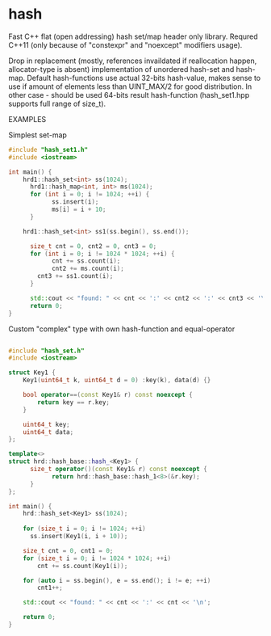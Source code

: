 # hash
Fast C++ flat (open addressing) hash set/map header only library. Requred C++11 (only because of "constexpr" and "noexcept" modifiers usage).

Drop in replacement (mostly, references invaildated if reallocation happen, allocator-type is absent) implementation of unordered hash-set and hash-map.
Default hash-functions use actual 32-bits hash-value, makes sense to use if amount of elements less than UINT_MAX/2 for good distribution. In other case - should be used 64-bits result hash-function (hash_set1.hpp supports full range of size_t).


EXAMPLES

Simplest set-map
```cpp
#include "hash_set1.h"
#include <iostream>

int main() {
    hrd1::hash_set<int> ss(1024);
	  hrd1::hash_map<int, int> ms(1024);
	  for (int i = 0; i != 1024; ++i) {
		    ss.insert(i);
		    ms[i] = i + 10;
	  }

    hrd1::hash_set<int> ss1(ss.begin(), ss.end());

	  size_t cnt = 0, cnt2 = 0, cnt3 = 0;
	  for (int i = 0; i != 1024 * 1024; ++i) {
		    cnt += ss.count(i);
		    cnt2 += ms.count(i);
        cnt3 += ss1.count(i);
	  }

	  std::cout << "found: " << cnt << ':' << cnt2 << ':' << cnt3 << '\n';
	  return 0;
}
```

Custom "complex" type with own hash-function and equal-operator
```cpp

#include "hash_set.h"
#include <iostream>

struct Key1 {
    Key1(uint64_t k, uint64_t d = 0) :key(k), data(d) {}

    bool operator==(const Key1& r) const noexcept {
        return key == r.key;
    }

    uint64_t key;
    uint64_t data;
};

template<>
struct hrd::hash_base::hash_<Key1> {
	  size_t operator()(const Key1& r) const noexcept {
		    return hrd::hash_base::hash_1<8>(&r.key);
	  }
};

int main() {
    hrd::hash_set<Key1> ss(1024);
    
    for (size_t i = 0; i != 1024; ++i)
      ss.insert(Key1(i, i + 10));

    size_t cnt = 0, cnt1 = 0;
    for (size_t i = 0; i != 1024 * 1024; ++i)
        cnt += ss.count(Key1(i));

    for (auto i = ss.begin(), e = ss.end(); i != e; ++i)
        cnt1++;

    std::cout << "found: " << cnt << ':' << cnt << '\n';

    return 0;
}
```
